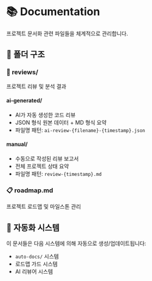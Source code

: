 # 📚 Documentation

프로젝트 문서화 관련 파일들을 체계적으로 관리합니다.

## 📁 폴더 구조

### 📝 reviews/
프로젝트 리뷰 및 분석 결과

#### ai-generated/
- AI가 자동 생성한 코드 리뷰
- JSON 형식 원본 데이터 + MD 형식 요약
- 파일명 패턴: `ai-review-{filename}-{timestamp}.json`

#### manual/
- 수동으로 작성된 리뷰 보고서
- 전체 프로젝트 상태 요약
- 파일명 패턴: `review-{timestamp}.md`

### 📋 roadmap.md
프로젝트 로드맵 및 마일스톤 관리

## 🔄 자동화 시스템

이 문서들은 다음 시스템에 의해 자동으로 생성/업데이트됩니다:
- `auto-docs/` 시스템
- 로드맵 가드 시스템
- AI 리뷰어 시스템